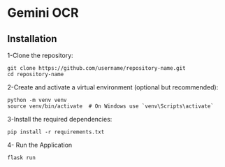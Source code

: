 # Gemini OCR

## Installation

1-Clone the repository:
```
git clone https://github.com/username/repository-name.git
cd repository-name
```

2-Create and activate a virtual environment (optional but recommended):
```
python -m venv venv
source venv/bin/activate  # On Windows use `venv\Scripts\activate`
```

3-Install the required dependencies:
```
pip install -r requirements.txt
```
4- Run the Application
```
flask run
```
